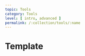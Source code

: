 ```yaml
---
topic: Tools
category: Tools
level: [ intro, advanced ]
permalink: /:collection/tools/:name
---
```


# Template
